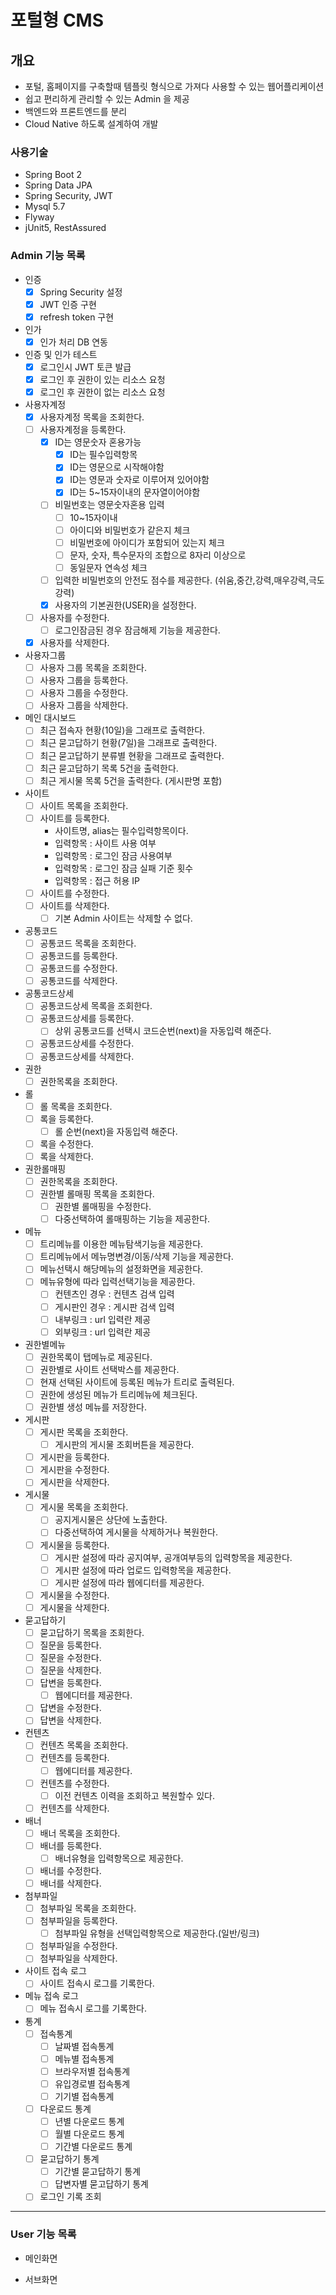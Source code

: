 # 포털형 CMS

## 개요
- 포털, 홈페이지를 구축할때 템플릿 형식으로 가져다 사용할 수 있는 웹어플리케이션
- 쉽고 편리하게 관리할 수 있는 Admin 을 제공
- 백엔드와 프론트엔드를 분리
- Cloud Native 하도록 설계하여 개발

### 사용기술
- Spring Boot 2
- Spring Data JPA
- Spring Security, JWT
- Mysql 5.7
- Flyway
- jUnit5, RestAssured

### Admin 기능 목록

- 인증
    - [x] Spring Security 설정
    - [x] JWT 인증 구현
    - [x] refresh token 구현
- 인가
    - [x] 인가 처리 DB 연동
- 인증 및 인가 테스트
  - [x] 로그인시 JWT 토큰 발급
  - [x] 로그인 후 권한이 있는 리소스 요청
  - [x] 로그인 후 권한이 없는 리소스 요청
- 사용자계정
    - [x] 사용자계정 목록을 조회한다.
    - [ ] 사용자계정을 등록한다.
        - [x] ID는 영문숫자 혼용가능
            - [x] ID는 필수입력항목
            - [x] ID는 영문으로 시작해야함
            - [x] ID는 영문과 숫자로 이루어져 있어야함
            - [x] ID는 5~15자이내의 문자열이어야함
        - [ ] 비밀번호는 영문숫자혼용 입력
            - [ ] 10~15자이내
            - [ ] 아이디와 비밀번호가 같은지 체크
            - [ ] 비밀번호에 아이디가 포함되어 있는지 체크
            - [ ] 문자, 숫자, 특수문자의 조합으로 8자리 이상으로
            - [ ] 동일문자 연속성 체크
        - [ ] 입력한 비밀번호의 안전도 점수를 제공한다. (쉬움,중간,강력,매우강력,극도강력)
        - [x] 사용자의 기본권한(USER)을 설정한다.
    - [ ] 사용자를 수정한다.
        - [ ] 로그인잠금된 경우 잠금해제 기능을 제공한다.
    - [x] 사용자를 삭제한다.
- 사용자그룹
    - [ ] 사용자 그룹 목록을 조회한다.
    - [ ] 사용자 그룹을 등록한다.
    - [ ] 사용자 그룹을 수정한다.
    - [ ] 사용자 그룹을 삭제한다.
- 메인 대시보드
    - [ ] 최근 접속자 현황(10일)을 그래프로 출력한다.
    - [ ] 최근 묻고답하기 현황(7일)을 그래프로 출력한다.
    - [ ] 최근 묻고답하기 분류별 현황을 그래프로 출력한다.
    - [ ] 최근 묻고답하기 목록 5건을 출력한다.
    - [ ] 최근 게시물 목록 5건을 출력한다. (게시판명 포함)
- 사이트
    - [ ] 사이트 목록을 조회한다.
    - [ ] 사이트를 등록한다.
        - 사이트명, alias는 필수입력항목이다.
        - 입력항목 : 사이트 사용 여부
        - 입력항목 : 로그인 잠금 사용여부
        - 입력항목 : 로그인 잠금 실패 기준 횟수
        - 입력항목 : 접근 허용 IP
    - [ ] 사이트를 수정한다.
    - [ ] 사이트를 삭제한다.
        - [ ] 기본 Admin 사이트는 삭제할 수 없다.
- 공통코드
    - [ ] 공통코드 목록을 조회한다.
    - [ ] 공통코드를 등록한다.
    - [ ] 공통코드를 수정한다.
    - [ ] 공통코드를 삭제한다.
- 공통코드상세
    - [ ] 공통코드상세 목록을 조회한다.
    - [ ] 공통코드상세를 등록한다.
        - [ ] 상위 공통코드를 선택시 코드순번(next)을 자동입력 해준다.
    - [ ] 공통코드상세를 수정한다.
    - [ ] 공통코드상세를 삭제한다.
- 권한
    - [ ] 권한목록을 조회한다.
- 롤
    - [ ] 롤 목록을 조회한다.
    - [ ] 록을 등록한다.
        - [ ] 롤 순번(next)을 자동입력 해준다.
    - [ ] 록을 수정한다.
    - [ ] 록을 삭제한다.
- 권한롤매핑
    - [ ] 권한목록을 조회한다.
    - [ ] 권한별 롤매핑 목록을 조회한다.
        - [ ] 권한별 롤매핑을 수정한다.
        - [ ] 다중선택하여 롤매핑하는 기능을 제공한다.
- 메뉴
    - [ ] 트리메뉴를 이용한 메뉴탐색기능을 제공한다.
    - [ ] 트리메뉴에서 메뉴명변경/이동/삭제 기능을 제공한다.
    - [ ] 메뉴선택시 해당메뉴의 설정화면을 제공한다.
    - [ ] 메뉴유형에 따라 입력선택기능을 제공한다.
        - [ ] 컨텐츠인 경우 : 컨텐츠 검색 입력
        - [ ] 게시판인 경우 : 게시판 검색 입력
        - [ ] 내부링크 : url 입력란 제공
        - [ ] 외부링크 : url 입력란 제공
- 권한별메뉴
    - [ ] 권한목록이 탭메뉴로 제공된다.
    - [ ] 권한별로 사이트 선택박스를 제공한다.
    - [ ] 현재 선택된 사이트에 등록된 메뉴가 트리로 출력된다.
    - [ ] 권한에 생성된 메뉴가 트리메뉴에 체크된다.
    - [ ] 권한별 생성 메뉴를 저장한다.
- 게시판
    - [ ] 게시판 목록을 조회한다.
        - [ ] 게시판의 게시물 조회버튼을 제공한다.
    - [ ] 게시판을 등록한다.
    - [ ] 게시판을 수정한다.
    - [ ] 게시판을 삭제한다.
- 게시물
    - [ ] 게시물 목록을 조회한다.
        - [ ] 공지게시물은 상단에 노출한다.
        - [ ] 다중선택하여 게시물을 삭제하거나 복원한다.
    - [ ] 게시물을 등록한다.
        - [ ] 게시판 설정에 따라 공지여부, 공개여부등의 입력항목을 제공한다.
        - [ ] 게시판 설정에 따라 업로드 입력항목을 제공한다.
        - [ ] 게시판 설정에 따라 웹에디터를 제공한다.
    - [ ] 게시물을 수정한다.
    - [ ] 게시물을 삭제한다.
- 묻고답하기
    - [ ] 묻고답하기 목록을 조회한다.
    - [ ] 질문을 등록한다.
    - [ ] 질문을 수정한다.
    - [ ] 질문을 삭제한다.
    - [ ] 답변을 등록한다.
        - [ ] 웹에디터를 제공한다.
    - [ ] 답변을 수정한다.
    - [ ] 답변을 삭제한다.
- 컨텐츠
    - [ ] 컨텐츠 목록을 조회한다.
    - [ ] 컨텐츠를 등록한다.
        - [ ] 웹에디터를 제공한다.
    - [ ] 컨텐츠를 수정한다.
        - [ ] 이전 컨텐츠 이력을 조회하고 복원할수 있다.
    - [ ] 컨텐츠를 삭제한다.
- 배너
    - [ ] 배너 목록을 조회한다.
    - [ ] 배너를 등록한다.
        - [ ] 배너유형을 입력항목으로 제공한다.
    - [ ] 배너를 수정한다.
    - [ ] 배너를 삭제한다.
- 첨부파일
    - [ ] 첨부파일 목록을 조회한다.
    - [ ] 첨부파일을 등록한다.
        - [ ] 첨부파일 유형을 선택입력항목으로 제공한다.(일반/링크)
    - [ ] 첨부파일을 수정한다.
    - [ ] 첨부파일을 삭제한다.
- 사이트 접속 로그
    - [ ] 사이트 접속시 로그를 기록한다.
- 메뉴 접속 로그
    - [ ] 메뉴 접속시 로그를 기록한다.
- 통계
    - [ ] 접속통계
        - [ ] 날짜별 접속통계
        - [ ] 메뉴별 접속통계
        - [ ] 브라우저별 접속통계
        - [ ] 유입경로별 접속통계
        - [ ] 기기별 접속통계
    - [ ] 다운로드 통계
        - [ ] 년별 다운로드 통계
        - [ ] 월별 다운로드 통계
        - [ ] 기간별 다운로드 통계
    - [ ] 묻고답하기 통계
        - [ ] 기간별 묻고답하기 통계
        - [ ] 답변자별 묻고답하기 통계
    - [ ] 로그인 기록 조회

---

### User 기능 목록

- 메인화면

- 서브화면
